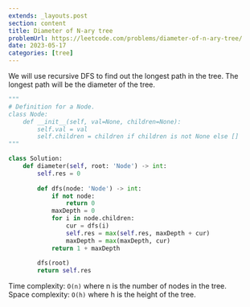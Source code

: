 ```yaml
---
extends: _layouts.post
section: content
title: Diameter of N-ary tree
problemUrl: https://leetcode.com/problems/diameter-of-n-ary-tree/
date: 2023-05-17
categories: [tree]
---
```


We will use recursive DFS to find out the longest path in the tree. The longest path will be the diameter of the tree.

```python
"""
# Definition for a Node.
class Node:
    def __init__(self, val=None, children=None):
        self.val = val
        self.children = children if children is not None else []
"""

class Solution:
    def diameter(self, root: 'Node') -> int:
        self.res = 0
        
        def dfs(node: 'Node') -> int:
            if not node:
                return 0
            maxDepth = 0
            for i in node.children:
                cur = dfs(i)
                self.res = max(self.res, maxDepth + cur)
                maxDepth = max(maxDepth, cur)
            return 1 + maxDepth
        
        dfs(root)
        return self.res
```

Time complexity: `O(n)` where n is the number of nodes in the tree. <br/>
Space complexity: `O(h)` where h is the height of the tree.
